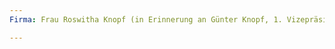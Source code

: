 ```yaml
---
Firma: Frau Roswitha Knopf (in Erinnerung an Günter Knopf, 1. Vizepräsident desADAC von 2000-2011)

---
```


